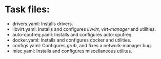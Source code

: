 
# Task files:

- drivers.yaml: Installs drivers.
- libvirt.yaml: Installs and configures *livvirt*, *virt-manager* and utilities.
- auto-cpufreq.yaml: Installs and configures auto-cpufreq.
- docker.yaml: Installs and configures docker and utilities.
- configs.yaml: Configures *grub*, and fixes a network-manager bug.
- misc.yaml: Installs and configures miscellaneous utilites.
